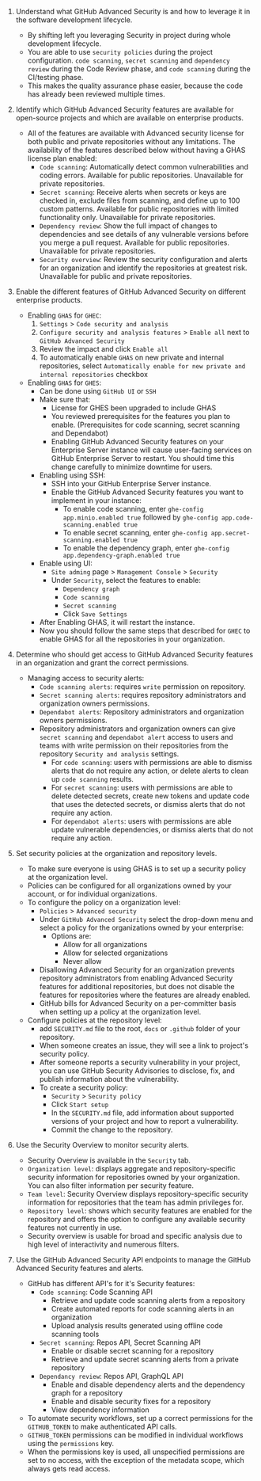 1. Understand what GitHub Advanced Security is and how to leverage it in the software development lifecycle.
    - By shifting left you leveraging Security in project during whole development lifecycle.
    - You are able to use `security policies` during the project configuration. `code scanning`, `secret scanning` and `dependency review` during the Code Review phase, and `code scanning` during the CI/testing phase.
    - This makes the quality assurance phase easier, because the code has already been reviewed multiple times.


2. Identify which GitHub Advanced Security features are available for open-source projects and which are available on enterprise products.
    - All of the features are available with Advanced security license for both public and private repositories without any limitations. The availability of the features described below without having a GHAS license plan enabled:
        - `Code scanning`: Automatically detect common vulnerabilities and coding errors. Available for public repositories. Unavailable for private repositories. 
        - `Secret scanning`: Receive alerts when secrets or keys are checked in, exclude files from scanning, and define up to 100 custom patterns. Available for public repositories with limited functionality only. Unavailable for private repositories.
        - `Dependency review`: Show the full impact of changes to dependencies and see details of any vulnerable versions before you merge a pull request. Available for public repositories. Unavailable for private repositories.
        - `Security overview`: Review the security configuration and alerts for an organization and identify the repositories at greatest risk. Unavailable for public and private repositories. 

3. Enable the different features of GitHub Advanced Security on different enterprise products.
    - Enabling `GHAS` for `GHEC`:
        1. `Settings` > `Code security and analysis`
        2. `Configure security and analysis features` > `Enable all` next to `GitHub Advanced Security`
        3. Review the impact and click `Enable all`
        4. To automatically enable `GHAS` on new private and internal repositories, select `Automatically enable for new private and internal repositories` checkbox
    - Enabling `GHAS` for `GHES`:
        - Can be done using `GitHub UI` or `SSH`
        - Make sure that:
            - License for GHES been upgraded to include GHAS
            - You reviewed prerequisites for the features you plan to enable. (Prerequisites for code scanning, secret scanning and Dependabot)
            - Enabling GitHub Advanced Security features on your Enterprise Server instance will cause user-facing services on GitHub Enterprise Server to restart. You should time this change carefully to minimize downtime for users.
        - Enabling using SSH:
            - SSH into your GitHub Enterprise Server instance.
            - Enable the GitHub Advanced Security features you want to implement in your instance:
                - To enable code scanning, enter `ghe-config app.minio.enabled true` followed by `ghe-config app.code-scanning.enabled true`
                - To enable secret scanning, enter `ghe-config app.secret-scanning.enabled true`
                - To enable the dependency graph, enter `ghe-config app.dependency-graph.enabled true`
        - Enable using UI:
            - `Site adming` page > `Management Console` > `Security`
            - Under `Security`, select the features to enable:
                - `Dependency graph`
                - `Code scanning`
                - `Secret scanning`
                - Click `Save Settings`
        - After Enabling GHAS, it will restart the instance. 
        - Now you should follow the same steps that described for `GHEC` to enable GHAS for all the repositories in your organization.


4. Determine who should get access to GitHub Advanced Security features in an organization and grant the correct permissions.
    - Managing access to security alerts:
        - `Code scanning alerts`: requires `write` permission on repository.
        - `Secret scanning alerts`: requires repository administrators and organization owners permissions.
        - `Dependabot alerts`: Repository administrators and organization owners permissions.
        - Repository administrators and organization owners can give `secret scanning` and `dependabot alert` access to users and teams with write permission on their repositories from the repository `Security and analysis` settings.
            - For `code scanning`: users with permissions are able to dismiss alerts that do not require any action, or delete alerts to clean up `code scanning` results.
            - For `secret scanning`: users with permissions are able to delete detected secrets, create new tokens and update code that uses the detected secrets, or dismiss alerts that do not require any action.
            - For `dependabot alerts`: users with permissions are able update vulnerable dependencies, or dismiss alerts that do not require any action.

5. Set security policies at the organization and repository levels.
    - To make sure everyone is using GHAS is to set up a security policy at the organization level.
    - Policies can be configured for all organizations owned by your account, or for individual organizations.
    - To configure the policy on a organization level:
        - `Policies` > `Advanced security`
        - Under `GitHub Advanced Security` select the drop-down menu and select a policy for the organizations owned by your enterprise:
            - Options are:
                - Allow for all organizations
                - Allow for selected organizations
                - Never allow
        - Disallowing Advanced Security for an organization prevents repository administrators from enabling Advanced Security features for additional repositories, but does not disable the features for repositories where the features are already enabled.
        - GitHub bills for Advanced Security on a per-committer basis when setting up a policy at the organization level.
    - Configure policies at the repository level:
        - add `SECURITY.md` file to the root, `docs` or `.github` folder of your repository.
        - When someone creates an issue, they will see a link to project's security policy.
        - After someone reports a security vulnerability in your project, you can use GitHub Security Advisories to disclose, fix, and publish information about the vulnerability.
        - To create a security policy:
            - `Security` > `Security policy`
            - Click `Start setup`
            - In the `SECURITY.md` file, add information about supported versions of your project and how to report a vulnerability.
            - Commit the change to the repository.


6. Use the Security Overview to monitor security alerts.
    - Security Overview is available in the `Security` tab.
    - `Organization level`: displays aggregate and repository-specific security information for repositories owned by your organization. You can also filter information per security feature.
    - `Team level`: Security Overview displays repository-specific security information for repositories that the team has admin privileges for.
    - `Repository level`: shows which security features are enabled for the repository and offers the option to configure any available security features not currently in use.
    - Security overview is usable for broad and specific analysis due to high level of interactivity and numerous filters.


7. Use the GitHub Advanced Security API endpoints to manage the GitHub Advanced Security features and alerts.
    - GitHub has different API's for it's Security features:
        - `Code scanning`: Code Scanning API
            - Retrieve and update code scanning alerts from a repository
            - Create automated reports for code scanning alerts in an organization
            - Upload analysis results generated using offline code scanning tools
        - `Secret scanning`: Repos API, Secret Scanning API
            - Enable or disable secret scanning for a repository
            - Retrieve and update secret scanning alerts from a private repository
        - `Dependancy review`: Repos API, GraphQL API
            - Enable and disable dependency alerts and the dependency graph for a repository
            - Enable and disable security fixes for a repository
            - View dependency information
    - To automate security workflows, set up a correct permissions for the `GITHUB_TOKEN` to make authenticated API calls.
    - `GITHUB_TOKEN` permissions can be modified in individual workflows using the `permissions` key.
     - When the permissions key is used, all unspecified permissions are set to no access, with the exception of the metadata scope, which always gets read access.

